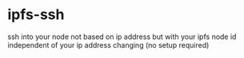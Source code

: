 # ipfs-ssh
ssh into your node not based on ip address but with your ipfs node id independent of your ip address changing (no setup required)
